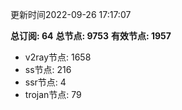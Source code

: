 更新时间2022-09-26 17:17:07

**总订阅: 64**
**总节点: 9753**
**有效节点: 1957**
- v2ray节点: 1658
- ss节点: 216
- ssr节点: 4
- trojan节点: 79
